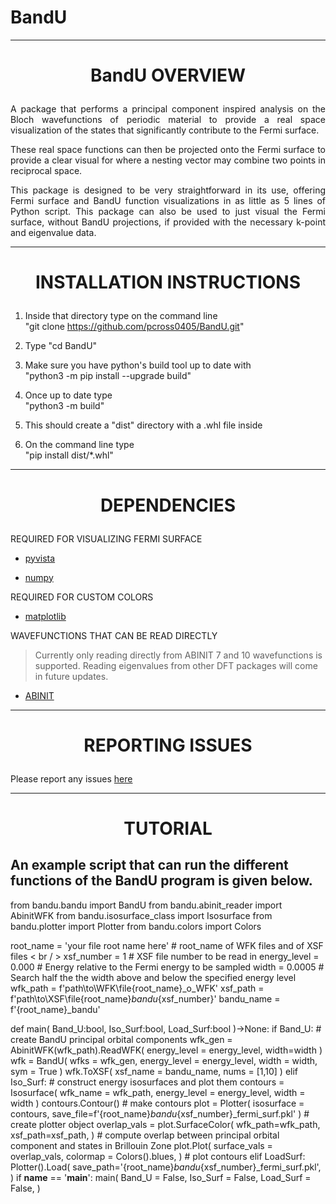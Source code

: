 # BandU
------------------------------------------------------------------------------------------------------- 
<h1><p align="center">BandU OVERVIEW</p></h1>

<p align="justify">A package that performs a principal component inspired analysis on the Bloch wavefunctions of 
periodic material to provide a real space visualization of the states that significantly contribute to the Fermi surface.
</p>

<p align="justify">These real space functions can then be projected onto the Fermi surface to provide a clear visual
for where a nesting vector may combine two points in reciprocal space.</p>

<p align="justify">This package is designed to be very straightforward in its use, offering Fermi surface and BandU function 
visualizations in as little as 5 lines of Python script. This package can also be used to just visual the Fermi surface, without 
BandU projections, if provided with the necessary k-point and eigenvalue data.</p>

-------------------------------------------------------------------------------------------------------  
<h1><p align="center">INSTALLATION INSTRUCTIONS</p></h1>

1) Inside that directory type on the command line  
   "git clone https://github.com/pcross0405/BandU.git"

2) Type "cd BandU"

3) Make sure you have python's build tool up to date with  
   "python3 -m pip install --upgrade build"

4) Once up to date type  
   "python3 -m build"

5) This should create a "dist" directory with a .whl file inside

6) On the command line type  
   "pip install dist/*.whl" 
   
-------------------------------------------------------------------------------------------------------  
<h1><p align="center">DEPENDENCIES</p></h1>

REQUIRED FOR VISUALIZING FERMI SURFACE

   - [pyvista](https://pyvista.org/)

   - [numpy](https://numpy.org/)

REQUIRED FOR CUSTOM COLORS

   - [matplotlib](https://matplotlib.org/)

WAVEFUNCTIONS THAT CAN BE READ DIRECTLY

> Currently only reading directly from ABINIT 7 and 10 wavefunctions is supported.
> Reading eigenvalues from other DFT packages will come in future updates.

   - [ABINIT](https://abinit.github.io/abinit_web/)

---------------------------------------------------------------------------------------------------------  
<h1><p align="center">REPORTING ISSUES</p></h1>

Please report any issues [here](https://github.com/pcross0405/BandU/issues)  

-------------------------------------------------------------------------------------------------------------------------  
<h1><p align="center">TUTORIAL</p></h1>

An example script that can run the different functions of the BandU program is given below.
-------------------------------------------------------------------------------------------
from bandu.bandu import BandU
from bandu.abinit_reader import AbinitWFK
from bandu.isosurface_class import Isosurface
from bandu.plotter import Plotter
from bandu.colors import Colors


root_name = 'your file root name here' # root_name of WFK files and of XSF files < br / >
xsf_number = 1 # XSF file number to be read in
energy_level = 0.000 # Energy relative to the Fermi energy to be sampled
width = 0.0005 # Search half the the width above and below the specified energy level
wfk_path = f'path\to\WFK\file\{root_name}_o_WFK'
xsf_path = f'path\to\XSF\file\{root_name}_bandu_{xsf_number}'
bandu_name = f'{root_name}_bandu'

def main(
        Band_U:bool, Iso_Surf:bool, Load_Surf:bool
)->None:
    if Band_U: # create BandU principal orbital components
        wfk_gen = AbinitWFK(wfk_path).ReadWFK(
            energy_level = energy_level, 
            width=width
         )
        wfk = BandU(
            wfks = wfk_gen, 
            energy_level = energy_level, 
            width = width, 
            sym = True
         )
        wfk.ToXSF(
            xsf_name = bandu_name, 
            nums = [1,10]
         )
    elif Iso_Surf: # construct energy isosurfaces and plot them
        contours = Isosurface(
            wfk_name = wfk_path, 
            energy_level = energy_level,
            width = width
        )
        contours.Contour() # make contours
        plot = Plotter(
            isosurface = contours, 
            save_file=f'{root_name}_bandu_{xsf_number}_fermi_surf.pkl'
         ) # create plotter object
        overlap_vals = plot.SurfaceColor(
            wfk_path=wfk_path,
            xsf_path=xsf_path,
        ) # compute overlap between principal orbital component and states in Brillouin Zone
        plot.Plot(
            surface_vals = overlap_vals,
            colormap = Colors().blues,
        ) # plot contours
    elif LoadSurf:
        Plotter().Load(
            save_path='{root_name}_bandu_{xsf_number}_fermi_surf.pkl',
        )
if __name__ == '__main__':
    main(
        Band_U = False,
        Iso_Surf = False,
        Load_Surf = False,
    ) 